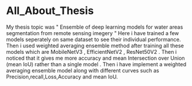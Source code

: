 # All_About_Thesis
My thesis topic was " Ensemble of deep learning models for water areas segmentation from remote sensing imegery "
Here i have trained a few models seperately on same dataset to see their individual performance. 
Then i used weighted averaging ensemble method after training all these models which are MobileNetV3 , EfficientNetV2 , ResNet50V2 .
Then i noticed that it gives me more accuracy and mean Intersection over Union (mean IoU) rather than a single model . 
Then i have implement a weighted averaging ensemble model along with different curves such as Precision,recall,Loss,Accuracy and mean IoU.
